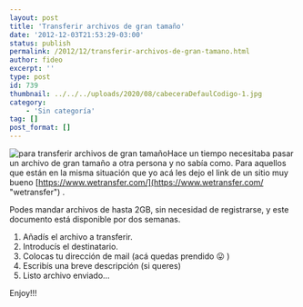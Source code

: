 ```yaml
---
layout: post
title: 'Transferir archivos de gran tamaño'
date: '2012-12-03T21:53:29-03:00'
status: publish
permalink: /2012/12/transferir-archivos-de-gran-tamano.html
author: fideo
excerpt: ''
type: post
id: 739
thumbnail: ../../../uploads/2020/08/cabeceraDefaulCodigo-1.jpg
category:
    - 'Sin categoría'
tag: []
post_format: []
---
```

![para transferir archivos de gran tamaño](http://federicomazzei.com.ar/blog/wp-content/uploads/2021/07/weTransfer-1.jpg "wetranfer")Hace un tiempo necesitaba pasar un archivo de gran tamaño a otra persona y no sabía como. Para aquellos que están en la misma situación que yo acá les dejo el link de un sitio muy bueno [https://www.wetransfer.com/](https://www.wetransfer.com/ "wetransfer") .

Podes mandar archivos de hasta 2GB, sin necesidad de registrarse, y este documento está disponible por dos semanas.

1. Añadís el archivo a transferir.
2. Introducís el destinatario.
3. Colocas tu dirección de mail (acá quedas prendido 😛 )
4. Escribís una breve descripción (si queres)
5. Listo archivo enviado…

Enjoy!!!
